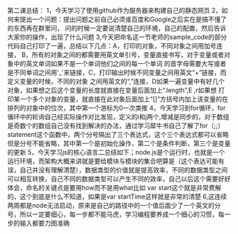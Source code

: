 第二课总结：
1，今天学习了使用github作为服务器来构建自己的静态网页
2，如何来提出一个问题：提出问题之前自己必须谁百度和Google之后实在是搞不懂了的东西再在群里问，
问的时候一定要说清楚自己的环境，自己的配置，然后告诉大家你的操作，出现了什么问题
3,今天把命名这一节老师的sample_code的部分代码自己打印了一遍，总结以下几点：A，打印的对象，不同对象之间用加号连接，
B，所有的对象之间的都需要用英文单引号，变量直接书写，对于变量或者对象中的英文单词如果不是一个单词他们之间的每一个单词
的首字母需要大写或者是不同单词之间用'_'来链接，C，打印输出时候不同变量之间用英文“+”链接，而定义变量的时候，不同的对象
之间用英文的“,”连接，D如果一遍变量中有好几个对象，如果想之后这个变量的长度就直接在变量后面加上“.length”,E ,r如果想
打印某一个多个对象的变量，就直接在此对象后面加上“[]”方括号内加上该变量的在排列的对象中的位次，其中第一个游标为0一次类推
4，今天学习到for循环，for循环中的轮询自己经实际操作对比发现，定义的i和j两个,增减是同步的，对于数组是奇数个的数组自己没有找到解决的办法，通过学习犀牛书自己了解了for（;;）statement这个函数中，两个分号隔出了三个表达式，这个三个表达式都可以省略但是分号不能省略，其中第一个是初始化操作，第二个是条件判断，第三个是变量的更新
5，今天学习js的核心语言二总结如下；node.js是个运行时，也就是一个运行环境，而架构大概来讲就是要给模块与模块的集合吧算是（这个表达可能有误，自己并没有理解清楚），数据类型的价值就是提高效率，不同的数据类型之间可以相互转换，自己不同的数据类型可以产生不同的效率，自己以后这个需要好好体会，命名的关键点是要用how而不是用what比如 var start这个就是非常费解的，这个到底是什么不知道，如果是var startTime这样就是非常的清楚
6,这连续两周都是node无法启动，原来是自己的路径中的一个值后面少了一个英文的分号，所以一定要细心，每一步都不能马虎，学习编程要养成一个细心的习惯，每一步的输入都要力图准确